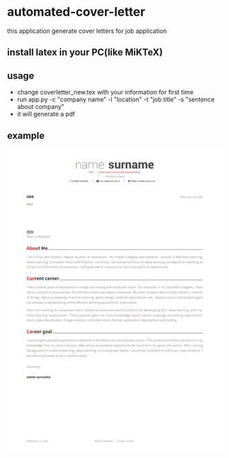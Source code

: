 # automated-cover-letter
this application generate cover letters for job application 

## install latex in your PC(like MiKTeX)

## usage 
- change coverletter_new.tex with your information for first time
- run app.py -c "company name" -l "location" -t "job title" -s "sentence about company"
- it will generate a pdf 

## example


![alt text](https://github.com/arnabdeypolimi/automated-cover-letter/blob/master/image.png)

